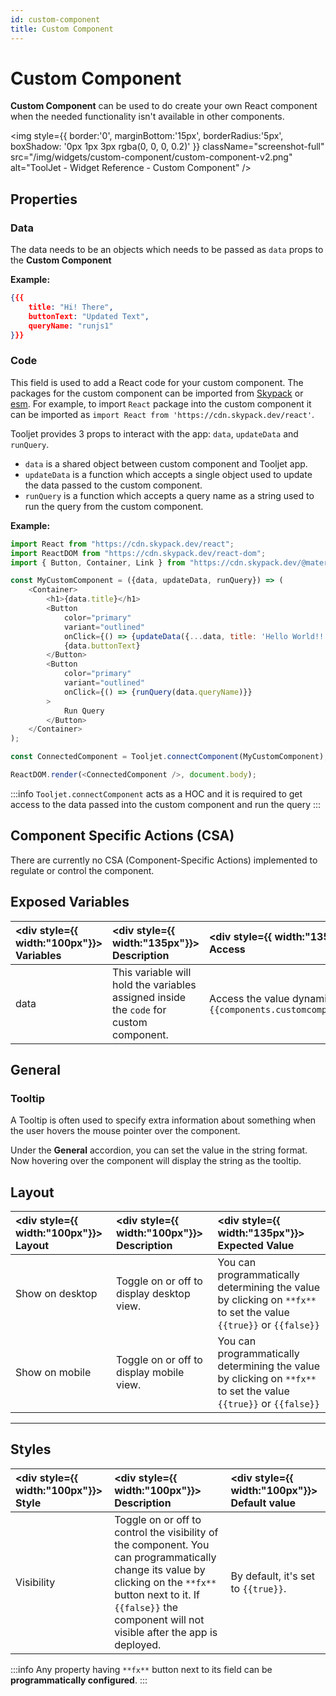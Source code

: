 ```yaml
---
id: custom-component
title: Custom Component
---
```


# Custom Component

**Custom Component** can be used to do create your own React component when the needed functionality isn't available in other components.

<div style={{textAlign: 'center'}}>

<img style={{ border:'0', marginBottom:'15px', borderRadius:'5px', boxShadow: '0px 1px 3px rgba(0, 0, 0, 0.2)' }} className="screenshot-full" src="/img/widgets/custom-component/custom-component-v2.png" alt="ToolJet - Widget Reference - Custom Component" />

</div>

<div style={{paddingTop:'24px'}}>

## Properties

### Data

The data needs to be an objects which needs to be passed as `data` props to the **Custom Component**

**Example:**

```json
{{{
    title: "Hi! There",
    buttonText: "Updated Text",
    queryName: "runjs1"
}}}
```

### Code

This field is used to add a React code for your custom component. The packages for the custom component can be imported from [Skypack](https://www.skypack.dev/) or [esm](https://esm.sh/). For example, to import `React` package into the custom component it can be imported as `import React from 'https://cdn.skypack.dev/react'`.

Tooljet provides 3 props to interact with the app: `data`, `updateData` and `runQuery`.

- `data` is a shared object between custom component and Tooljet app.
- `updateData` is a function which accepts a single object used to update the data passed to the custom component.
- `runQuery` is a function which accepts a query name as a string used to run the query from the custom component.

**Example:**

```js
import React from "https://cdn.skypack.dev/react";
import ReactDOM from "https://cdn.skypack.dev/react-dom";
import { Button, Container, Link } from "https://cdn.skypack.dev/@material-ui/core";

const MyCustomComponent = ({data, updateData, runQuery}) => (
    <Container>
        <h1>{data.title}</h1>
        <Button
            color="primary"
            variant="outlined"
            onClick={() => {updateData({...data, title: 'Hello World!!'})}}>
            {data.buttonText}
        </Button>
        <Button
            color="primary"
            variant="outlined"
            onClick={() => {runQuery(data.queryName)}}
        >
            Run Query
        </Button>
    </Container>
);

const ConnectedComponent = Tooljet.connectComponent(MyCustomComponent);

ReactDOM.render(<ConnectedComponent />, document.body);
```

:::info
`Tooljet.connectComponent` acts as a HOC and it is required to get access to the data passed into the custom component and run the query
:::

</div>

<div style={{paddingTop:'24px'}}>

## Component Specific Actions (CSA)

There are currently no CSA (Component-Specific Actions) implemented to regulate or control the component.

</div>

<div style={{paddingTop:'24px'}}>

## Exposed Variables

| <div style={{ width:"100px"}}> Variables  </div>    | <div style={{ width:"135px"}}> Description </div> | <div style={{ width:"135px"}}> How To Access </div> |
|:----------- |:----------- |:---------- |
| data | This variable will hold the variables assigned inside the `code` for custom component.| Access the value dynamically using JS: `{{components.customcomponent1.data.title}}`|

</div>

<div style={{paddingTop:'24px'}}>

## General
### Tooltip

A Tooltip is often used to specify extra information about something when the user hovers the mouse pointer over the component.

Under the <b>General</b> accordion, you can set the value in the string format. Now hovering over the component will display the string as the tooltip.

</div>

<div style={{paddingTop:'24px'}}>

## Layout

| <div style={{ width:"100px"}}> Layout </div> | <div style={{ width:"100px"}}> Description </div> | <div style={{ width:"135px"}}> Expected Value </div> |
|:--------------- |:----------------------------------------- | :------------------------------------------------------------------------------------------------------------- |
| Show on desktop | Toggle on or off to display desktop view. | You can programmatically determining the value by clicking on `**fx**` to set the value `{{true}}` or `{{false}}` |
| Show on mobile  | Toggle on or off to display mobile view.  | You can programmatically determining the value by clicking on `**fx**` to set the value `{{true}}` or `{{false}}` |

</div>

<div style={{paddingTop:'24px'}}>

---

## Styles

| <div style={{ width:"100px"}}> Style </div> | <div style={{ width:"100px"}}> Description   </div>                                                                                                                                                                                                                                           | <div style={{ width:"100px"}}> Default value </div> |
|:---------- | :-------------------------------------------------------------------------------------------------------------------------------------------------------------------------------------------------------------------------------------------------------- |:--------- |
| Visibility | Toggle on or off to control the visibility of the component. You can programmatically change its value by clicking on the `**fx**` button next to it. If `{{false}}` the component will not visible after the app is deployed. | By default, it's set to `{{true}}`. |

:::info
Any property having `**fx**` button next to its field can be **programmatically configured**.
:::

</div>
